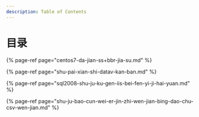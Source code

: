 ```yaml
---
description: Table of Contents
---
```


# 目录

{% page-ref page="centos7-da-jian-ss+bbr-jia-su.md" %}

{% page-ref page="shu-pai-xian-shi-datav-kan-ban.md" %}

{% page-ref page="sql2008-shu-ju-ku-gen-iis-bei-fen-yi-ji-hai-yuan.md" %}

{% page-ref page="shu-ju-bao-cun-wei-er-jin-zhi-wen-jian-bing-dao-chu-csv-wen-jian.md" %}

